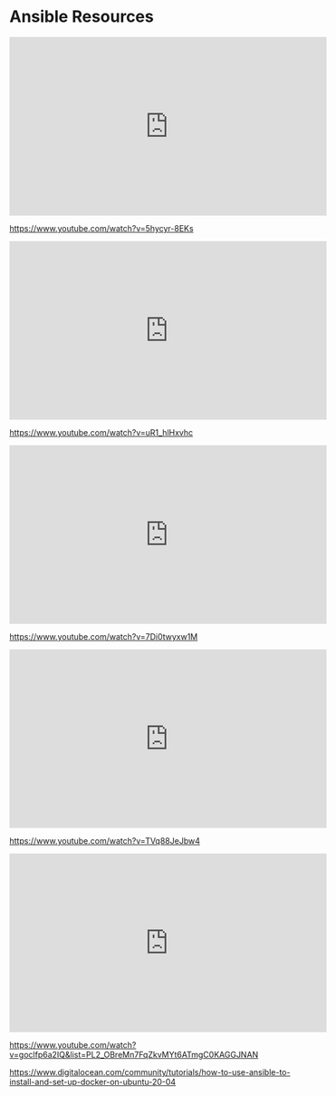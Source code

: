 # Ansible Resources

<iframe width="560" height="315" src="https://www.youtube.com/embed/5hycyr-8EKs?si=0ZXddZyDW3PTQm4o" title="YouTube video player" frameborder="0" allow="accelerometer; autoplay; clipboard-write; encrypted-media; gyroscope; picture-in-picture; web-share" referrerpolicy="strict-origin-when-cross-origin" allowfullscreen></iframe>

https://www.youtube.com/watch?v=5hycyr-8EKs

<iframe width="560" height="315" src="https://www.youtube.com/embed/uR1_hlHxvhc?si=4Hf1VdSpwn69STTl" title="YouTube video player" frameborder="0" allow="accelerometer; autoplay; clipboard-write; encrypted-media; gyroscope; picture-in-picture; web-share" referrerpolicy="strict-origin-when-cross-origin" allowfullscreen></iframe>

https://www.youtube.com/watch?v=uR1_hlHxvhc

<iframe width="560" height="315" src="https://www.youtube.com/embed/7Di0twyxw1M?si=h1i8AljJOobB-5qk" title="YouTube video player" frameborder="0" allow="accelerometer; autoplay; clipboard-write; encrypted-media; gyroscope; picture-in-picture; web-share" referrerpolicy="strict-origin-when-cross-origin" allowfullscreen></iframe>

https://www.youtube.com/watch?v=7Di0twyxw1M

<iframe width="560" height="315" src="https://www.youtube.com/embed/TVq88JeJbw4?si=3KJGXhKkQIOnMYI8" title="YouTube video player" frameborder="0" allow="accelerometer; autoplay; clipboard-write; encrypted-media; gyroscope; picture-in-picture; web-share" referrerpolicy="strict-origin-when-cross-origin" allowfullscreen></iframe>

https://www.youtube.com/watch?v=TVq88JeJbw4

<iframe width="560" height="315" src="https://www.youtube.com/embed/goclfp6a2IQ?si=HouAqwEqaxNmQ_xp" title="YouTube video player" frameborder="0" allow="accelerometer; autoplay; clipboard-write; encrypted-media; gyroscope; picture-in-picture; web-share" referrerpolicy="strict-origin-when-cross-origin" allowfullscreen></iframe>

https://www.youtube.com/watch?v=goclfp6a2IQ&list=PL2_OBreMn7FqZkvMYt6ATmgC0KAGGJNAN

https://www.digitalocean.com/community/tutorials/how-to-use-ansible-to-install-and-set-up-docker-on-ubuntu-20-04
